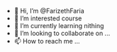 - 👋 Hi, I’m @FarizethFaria
- 👀 I’m interested course
- 🌱 I’m currently learning nithing
- 💞️ I’m looking to collaborate on ...
- 📫 How to reach me ...

<!---
FarizethFaria/FarizethFaria is a ✨ special ✨ repository because its `README.md` (this file) appears on your GitHub profile.
You can click the Preview link to take a look at your changes.
--->
